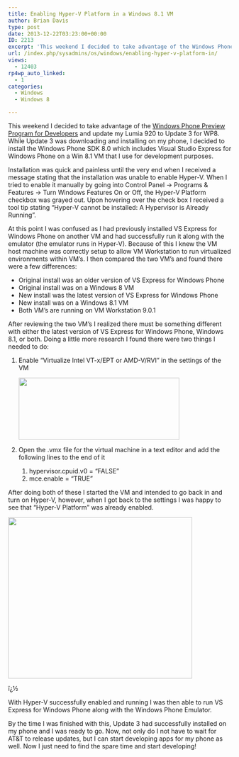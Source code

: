 ```yaml
---
title: Enabling Hyper-V Platform in a Windows 8.1 VM
author: Brian Davis
type: post
date: 2013-12-22T03:23:00+00:00
ID: 2213
excerpt: 'This weekend I decided to take advantage of the Windows Phone Preview Program for Developers and update my Lumia 920 to Update 3 for WP8.  While Update 3 was downloading and installing on my phone, I decided to install the Windows Phone SDK 8.0 which;'
url: /index.php/sysadmins/os/windows/enabling-hyper-v-platform-in/
views:
  - 12403
rp4wp_auto_linked:
  - 1
categories:
  - Windows
  - Windows 8

---
```

This weekend I decided to take advantage of the [Windows Phone Preview Program for Developers][1] and update my Lumia 920 to Update 3 for WP8. While Update 3 was downloading and installing on my phone, I decided to install the Windows Phone SDK 8.0 which includes Visual Studio Express for Windows Phone on a Win 8.1 VM that I use for development purposes.

Installation was quick and painless until the very end when I received a message stating that the installation was unable to enable Hyper-V. When I tried to enable it manually by going into Control Panel -> Programs & Features -> Turn Windows Features On or Off, the Hyper-V Platform checkbox was grayed out. Upon hovering over the check box I received a tool tip stating &#8220;Hyper-V cannot be installed: A Hypervisor is Already Running&#8221;.

At this point I was confused as I had previously installed VS Express for Windows Phone on another VM and had successfully run it along with the emulator (the emulator runs in Hyper-V). Because of this I knew the VM host machine was correctly setup to allow VM Workstation to run virtualized environments within VM&#8217;s. I then compared the two VM&#8217;s and found there were a few differences:

  * Original install was an older version of VS Express for Windows Phone
  * Original install was on a Windows 8 VM 
  * New install was the latest version of VS Express for Windows Phone 
  * New install was on a Windows 8.1 VM 
  * Both VM&#8217;s are running on VM Workstation 9.0.1 

After reviewing the two VM&#8217;s I realized there must be something different with either the latest version of VS Express for Windows Phone, Windows 8.1, or both. Doing a little more research I found there were two things I needed to do:

  1. Enable &#8220;Virtualize Intel VT-x/EPT or AMD-V/RVI&#8221; in the settings of the VM <div class="image_block">
      <a href="/media/users/brian78/HyperV/VMSettings.png?mtime=1387680976"><img src="/wp-content/uploads/users/brian78/HyperV/VMSettings.png?mtime=1387680976" alt="" width="362" height="140" /></a>
    </div>

  2. Open the .vmx file for the virtual machine in a text editor and add the following lines to the end of it 
      1. hypervisor.cpuid.v0 = &#8220;FALSE&#8221;
      2. mce.enable = &#8220;TRUE&#8221;

After doing both of these I started the VM and intended to go back in and turn on Hyper-V, however, when I got back to the settings I was happy to see that &#8220;Hyper-V Platform&#8221; was already enabled.

<div class="image_block">
  <a href="/media/users/brian78/HyperV/WinFeatures.png?mtime=1387680966"><img src="/wp-content/uploads/users/brian78/HyperV/WinFeatures.png?mtime=1387680966" alt="" width="415" height="364" /></a>
</div>

ï¿½

With Hyper-V successfully enabled and running I was then able to run VS Express for Windows Phone along with the Windows Phone Emulator.

By the time I was finished with this, Update 3 had successfully installed on my phone and I was ready to go. Now, not only do I not have to wait for AT&T to release updates, but I can start developing apps for my phone as well. Now I just need to find the spare time and start developing!

 [1]: http://dev.windowsphone.com/en-us/featured/update3